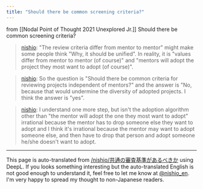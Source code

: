 ```yaml
---
title: "Should there be common screening criteria?"
---
```


from  [[Nodal Point of Thought 2021 Unexplored Jr.]]
Should there be common screening criteria?
> [nishio](https://twitter.com/nishio/status/1388196132937895936): "The review criteria differ from mentor to mentor" might make some people think "Why, it should be unified". In reality, it is "values differ from mentor to mentor (of course)" and "mentors will adopt the project they most want to adopt (of course)".

> [nishio](https://twitter.com/nishio/status/1388196508982407168): So the question is "Should there be common criteria for reviewing projects independent of mentors?" and the answer is "No, because that would undermine the diversity of adopted projects. I think the answer is "yes".

> [nishio](https://twitter.com/nishio/status/1388213979411980288): I understand one more step, but isn't the adoption algorithm other than "the mentor will adopt the one they most want to adopt" irrational because the mentor has to drop someone else they want to adopt and I think it's irrational because the mentor may want to adopt someone else, and then have to drop that person and adopt someone he/she doesn't want to adopt.
---
This page is auto-translated from [/nishio/共通の審査基準があるべきか](https://scrapbox.io/nishio/共通の審査基準があるべきか) using DeepL. If you looks something interesting but the auto-translated English is not good enough to understand it, feel free to let me know at [@nishio_en](https://twitter.com/nishio_en). I'm very happy to spread my thought to non-Japanese readers.